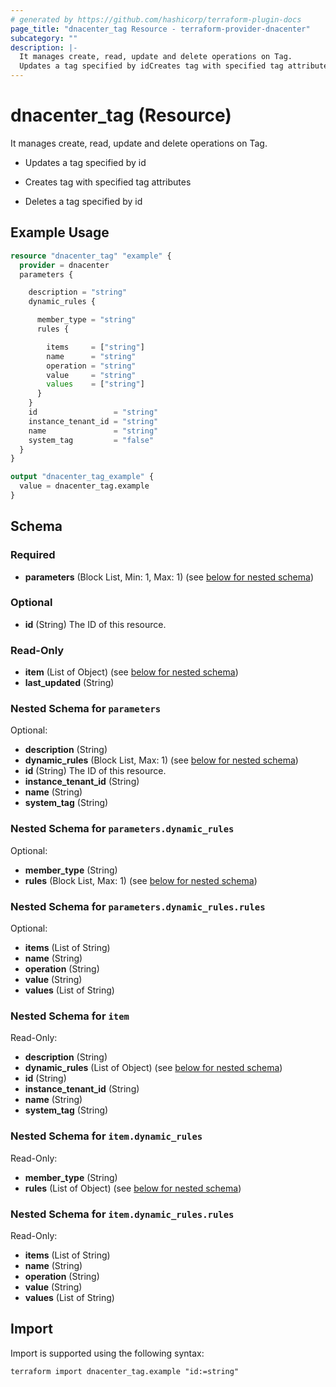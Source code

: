 ```yaml
---
# generated by https://github.com/hashicorp/terraform-plugin-docs
page_title: "dnacenter_tag Resource - terraform-provider-dnacenter"
subcategory: ""
description: |-
  It manages create, read, update and delete operations on Tag.
  Updates a tag specified by idCreates tag with specified tag attributesDeletes a tag specified by id
---
```


# dnacenter_tag (Resource)

It manages create, read, update and delete operations on Tag.

- Updates a tag specified by id

- Creates tag with specified tag attributes

- Deletes a tag specified by id

## Example Usage

```terraform
resource "dnacenter_tag" "example" {
  provider = dnacenter
  parameters {

    description = "string"
    dynamic_rules {

      member_type = "string"
      rules {

        items     = ["string"]
        name      = "string"
        operation = "string"
        value     = "string"
        values    = ["string"]
      }
    }
    id                 = "string"
    instance_tenant_id = "string"
    name               = "string"
    system_tag         = "false"
  }
}

output "dnacenter_tag_example" {
  value = dnacenter_tag.example
}
```

<!-- schema generated by tfplugindocs -->
## Schema

### Required

- **parameters** (Block List, Min: 1, Max: 1) (see [below for nested schema](#nestedblock--parameters))

### Optional

- **id** (String) The ID of this resource.

### Read-Only

- **item** (List of Object) (see [below for nested schema](#nestedatt--item))
- **last_updated** (String)

<a id="nestedblock--parameters"></a>
### Nested Schema for `parameters`

Optional:

- **description** (String)
- **dynamic_rules** (Block List, Max: 1) (see [below for nested schema](#nestedblock--parameters--dynamic_rules))
- **id** (String) The ID of this resource.
- **instance_tenant_id** (String)
- **name** (String)
- **system_tag** (String)

<a id="nestedblock--parameters--dynamic_rules"></a>
### Nested Schema for `parameters.dynamic_rules`

Optional:

- **member_type** (String)
- **rules** (Block List, Max: 1) (see [below for nested schema](#nestedblock--parameters--dynamic_rules--rules))

<a id="nestedblock--parameters--dynamic_rules--rules"></a>
### Nested Schema for `parameters.dynamic_rules.rules`

Optional:

- **items** (List of String)
- **name** (String)
- **operation** (String)
- **value** (String)
- **values** (List of String)




<a id="nestedatt--item"></a>
### Nested Schema for `item`

Read-Only:

- **description** (String)
- **dynamic_rules** (List of Object) (see [below for nested schema](#nestedobjatt--item--dynamic_rules))
- **id** (String)
- **instance_tenant_id** (String)
- **name** (String)
- **system_tag** (String)

<a id="nestedobjatt--item--dynamic_rules"></a>
### Nested Schema for `item.dynamic_rules`

Read-Only:

- **member_type** (String)
- **rules** (List of Object) (see [below for nested schema](#nestedobjatt--item--dynamic_rules--rules))

<a id="nestedobjatt--item--dynamic_rules--rules"></a>
### Nested Schema for `item.dynamic_rules.rules`

Read-Only:

- **items** (List of String)
- **name** (String)
- **operation** (String)
- **value** (String)
- **values** (List of String)

## Import

Import is supported using the following syntax:

```shell
terraform import dnacenter_tag.example "id:=string"
```
